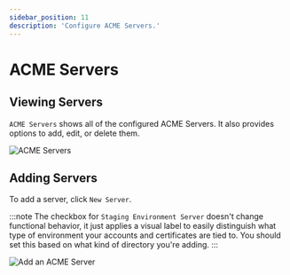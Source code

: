 ```yaml
---
sidebar_position: 11
description: 'Configure ACME Servers.'
---
```


# ACME Servers

## Viewing Servers

`ACME Servers` shows all of the configured ACME Servers. It also provides options
to add, edit, or delete them.

![ACME Servers](/img/screenshots/acme_servers.png)

## Adding Servers

To add a server, click `New Server`.

:::note
The checkbox for `Staging Environment Server` doesn't change functional behavior, 
it just applies a visual label to easily distinguish what type of environment 
your accounts and certificates are tied to. You should set this based on what kind 
of directory you're adding.
:::

![Add an ACME Server](/img/screenshots/acme_server_new.png)
